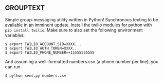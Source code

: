 GROUPTEXT
---
Simple group-messaging utility written in Python! Synchronous texting to be available in an imminent update. Install the twilio modules for python with `pip install twilio`. Make sure to also set the following environment variables:
```
$ export TWILIO_ACCOUNT_SID=XXXX...
$ export TWILIO_AUTH_TOKEN=XXXX...
$ export TWILIO_PHONE_NUMBER=+15555555555
```
And assuming a well-formatted numbers.csv (a phone number per line), you can run
```
$ python send.py numbers.csv
```

